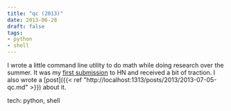 ```yaml
---
title: "qc (2013)"
date: 2013-06-28
draft: false
tags:
- python
- shell
---
```


I wrote a little command line utility to do math while doing research over the summer.
It was my [first submission](https://news.ycombinator.com/item?id=6091659) to HN and received a bit of traction.
I also wrote a [post]({{< ref "http://localhost:1313/posts/2013/2013-07-05-qc.md" >}}) about it.

tech: python, shell
